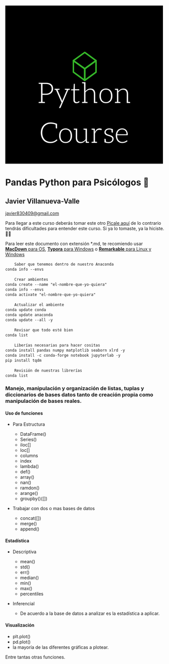 ![PsyPy](https://github.com/Sivlemx/Intro-Python-DataScience/raw/master/Python%20Course.png)

# Pandas Python para Psicólogos 🐼
## Javier Villanueva-Valle
<javier830409@gmail.com>

Para llegar a este curso deberás tomar este otro [Picale aquí](https://github.com/Sivlemx/Intro-Python-DataScience) de lo contrario tendrás dificultades para entender este curso. Si ya lo tomaste, ya la hiciste. 👍🏼

Para leer este documento con extensión *.md, te recomiendo usar
[**MacDown** para OS](https://macdown.uranusjr.com/), [**Typora** para Windows](https://typora.io/#windows) o [**Remarkable** para Linux y Windows](https://remarkableapp.github.io/linux.html)

~~~
	Saber que tenemos dentro de nuestro Anaconda
conda info --envs

	Crear ambientes
conda create --name "el-nombre-que-yo-quiera"
conda info --envs
conda activate "el-nombre-que-yo-quiera"

	Actualizar el ambiente
conda update conda
conda update anaconda
conda update --all -y

	Revisar que todo esté bien
conda list

	Liberías necesarias para hacer cositas
conda install pandas numpy matplotlib seaborn xlrd -y
conda install -c conda-forge notebook jupyterlab -y
pip install tqdm

	Revisión de nuestras librerías
conda list
~~~

### Manejo, manipulación y organización de listas, tuplas y diccionarios de bases datos tanto de creación propia como manipulación de bases reales.

#### Uso de funciones
* Para Estructura
	* DataFrame()
	* Series()
	* iloc[]
	* loc[]
	* columns
	* index
	* lambda()
	* def()
	* array()
	* nan()
	* ramdon()
	* arange()
	* groupby()([])

* Trabajar con dos o mas bases de datos
	* concat([])
	* merge()
	* append()

#### Estadística
* Descriptiva
	* mean()
	* std()
	* err()
	* median()
	* min()
	* max()
	* percentiles

* Inferencial
	* De acuerdo a la base de datos a analizar es la estadística a aplicar.

#### Visualización
* plt.plot()
* pd.plot()
* la mayoría de las diferentes gráficas a plotear.

Entre tantas otras funciones.